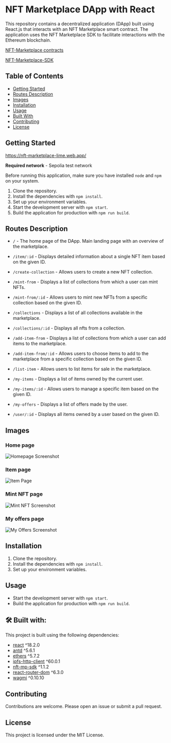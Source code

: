 # NFT Marketplace DApp with React

This repository contains a decentralized application (DApp) built using React.js that interacts with an NFT Marketplace smart contract. The application uses the NFT Marketplace SDK to facilitate interactions with the Ethereum blockchain.

[NFT-Marketplace contracts](https://github.com/DanielDimitrov5/NFT-Marketplace-Project)

[NFT-Marketplace-SDK](https://github.com/DanielDimitrov5/NFT-Marketplace-SDK)

## Table of Contents

- [Getting Started](#getting-started)
- [Routes Description](#routes-description)
- [Images](#images)
- [Installation](#installation)
- [Usage](#usage)
- [Built With](#built-with)
- [Contributing](#contributing)
- [License](#license)

## Getting Started

https://nft-marketplace-lime.web.app/

**Required network** - Sepolia test network

Before running this application, make sure you have installed `node` and `npm` on your system.

1. Clone the repository.
2. Install the dependencies with `npm install`.
3. Set up your environment variables.
4. Start the development server with `npm start`.
5. Build the application for production with `npm run build`.

## Routes Description

- `/` - The home page of the DApp. Main landing page with an overview of the marketplace.

- `/item/:id` - Displays detailed information about a single NFT item based on the given ID.

- `/create-collection` - Allows users to create a new NFT collection.

- `/mint-from` - Displays a list of collections from which a user can mint NFTs.

- `/mint-from/:id` - Allows users to mint new NFTs from a specific collection based on the given ID.

- `/collections` - Displays a list of all collections available in the marketplace.

- `/collections/:id` - Displays all nfts from a collection.

- `/add-item-from` - Displays a list of collections from which a user can add items to the marketplace.

- `/add-item-from/:id` - Allows users to choose items to add to the marketplace from a specific collection based on the given ID.

- `/list-item` - Allows users to list items for sale in the marketplace.

- `/my-items` - Displays a list of items owned by the current user.

- `/my-items/:id` - Allows users to manage a specific item based on the given ID.

- `/my-offers` - Displays a list of offers made by the user.

- `/user/:id` - Displays all items owned by a user based on the given ID.

## Images

### Home page
![Homepage Screenshot](https://i.imgur.com/zaaAOsz.png)
### Item page
![Item Page](https://i.imgur.com/FsmroCC.png)
### Mint NFT page
![Mint NFT Screenshot](https://i.imgur.com/ZyaqfFr.png)
### My offers page
![My Offers Screenshot](https://i.imgur.com/NT0qAos.png)

## Installation

1. Clone the repository.
2. Install the dependencies with `npm install`.
3. Set up your environment variables.

## Usage

- Start the development server with `npm start`.
- Build the application for production with `npm run build`.

## 🛠 Built with:

This project is built using the following dependencies:

- [react](https://www.npmjs.com/package/react) ^18.2.0
- [antd](https://www.npmjs.com/package/antd) ^5.6.1
- [ethers](https://www.npmjs.com/package/ethers) ^5.7.2
- [ipfs-http-client](https://www.npmjs.com/package/ipfs-http-client) ^60.0.1
- [nft-mp-sdk](https://www.npmjs.com/package/nft-mp-sdk) ^1.1.2
- [react-router-dom](https://www.npmjs.com/package/react-router-dom) ^6.3.0
- [wagmi](https://www.npmjs.com/package/wagmi) ^0.10.10

## Contributing

Contributions are welcome. Please open an issue or submit a pull request.

## License

This project is licensed under the MIT License.